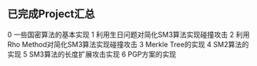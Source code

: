 ## 已完成Project汇总
0 一些国密算法的基本实现
1 利用生日问题对简化SM3算法实现碰撞攻击
2 利用Rho Method对简化SM3算法实现碰撞攻击
3 Merkle Tree的实现
4 SM2算法的实现
5 SM3算法的长度扩展攻击实现
6 PGP方案的实现
